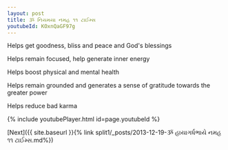 ```yaml
---
layout: post
title: ૐ નિયમયા નમહ ૧૧ ટાઈમ્સ
youtubeId: KOxnQaGF97g
---
```

 
 
Helps get goodness, bliss and peace and God's blessings
 
Helps remain focused, help generate inner energy 
 
Helps boost physical and mental health 
 
Helps remain grounded and generates a sense of gratitude towards the greater power 
 
Helps reduce bad karma
 
 
 
 


{% include youtubePlayer.html id=page.youtubeId %}
 
[Next]({{ site.baseurl }}{% link  split1/_posts/2013-12-19-ૐ હાયાગર્ધભાયે નમહ ૧૧ ટાઈમ્સ.md%})
 
